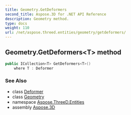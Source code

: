 ```yaml
---
title: Geometry.GetDeformers
second_title: Aspose.3D for .NET API Reference
description: Geometry method. 
type: docs
weight: 110
url: /net/aspose.threed.entities/geometry/getdeformers/
---
```

## Geometry.GetDeformers&lt;T&gt; method

```csharp
public ICollection<T> GetDeformers<T>()
    where T : Deformer
```

### See Also

* class [Deformer](../../../aspose.threed.deformers/deformer/)
* class [Geometry](../)
* namespace [Aspose.ThreeD.Entities](../../../aspose.threed.entities/)
* assembly [Aspose.3D](../../../)


